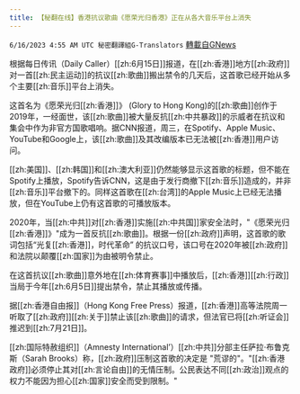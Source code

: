 ```yaml
---
title: 【秘翻在线】香港抗议歌曲《愿荣光归香港》正在从各大音乐平台上消失
---
```

`6/16/2023 4:55 AM UTC 秘密翻譯組G-Translators` [轉載自GNews](https://gnews.org/articles/1387854)

         

根据每日传讯（Daily Caller）[[zh:6月15日]]报道，在[[zh:香港]]地方[[zh:政府]]对一首[[zh:民主运动]]的抗议[[zh:歌曲]]搬出禁令的几天后，这首歌已经开始从多个主要[[zh:音乐]]平台上消失。

这首名为《愿荣光归[[zh:香港]]》 (Glory to Hong Kong)的[[zh:歌曲]]创作于2019年，一经面世，该[[zh:歌曲]]被大量反抗[[zh:中共暴政]]的示威者在抗议和集会中作为非官方国歌唱响。据CNN报道，周三，在Spotify、Apple Music、YouTube和Google上，该[[zh:歌曲]]及其改编版本已无法被[[zh:香港]]用户访问。

[[zh:美国]]、[[zh:韩国]]和[[zh:澳大利亚]]仍然能够显示这首歌的标题，但不能在Spotify上播放，Spotify告诉CNN，这是由于发行商撤下[[zh:音乐]]造成的，并非[[zh:音乐]]平台撤下的。同样这首歌在[[zh:台湾]]的Apple Music上已经无法播放，但在YouTube上仍有这首歌的可播放版本。

2020年，当[[zh:中共]]对[[zh:香港]]实施[[zh:中共国]]家安全法时，"《愿荣光归[[zh:香港]]》"成为一首反抗[[zh:歌曲]]。根据一份[[zh:政府]]声明，这首歌的歌词包括“光复[[zh:香港]]，时代革命” 的抗议口号，该口号在2020年被[[zh:政府]]和法院以颠覆[[zh:国家]]为由被明令禁止。

在这首抗议[[zh:歌曲]]意外地在[[zh:体育赛事]]中播放后，[[zh:香港]][[zh:行政]]当局于今年[[zh:6月5日]]提出禁令，禁止其播放或传播。

据[[zh:香港自由报]]（Hong Kong Free Press）报道，[[zh:香港]]高等法院周一听取了[[zh:政府]][[zh:关于]]禁止该[[zh:歌曲]]的请求，但法官已将[[zh:听证会]]推迟到[[zh:7月21日]]。

[[zh:国际特赦组织]]（Amnesty International’）[[zh:中共]]分部主任萨拉·布鲁克斯（Sarah Brooks）称，[[zh:政府]]压制这首歌的决定是 "荒谬的"。"[[zh:香港政府]]必须停止其对[[zh:言论自由]]的无情压制。公民表达不同[[zh:政治]]观点的权力不能因为担心[[zh:国家]]安全而受到限制。"
